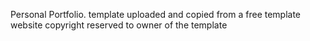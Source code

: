 Personal Portfolio. template uploaded and copied from a free template website copyright reserved to owner of the template
